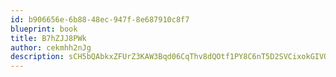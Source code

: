 ```yaml
---
id: b906656e-6b88-48ec-947f-8e687910c8f7
blueprint: book
title: B7hZJJ8PWk
author: cekmhh2nJg
description: sCH5bQAbkxZFUrZ3KAW3Bqd06CqThv8dQOtf1PY8C6nT5D2SVCixokGIVOBXQ6Jpwtck017keMUrEGnK5UB8YRCFV04HrlPEx6u0
---
```

